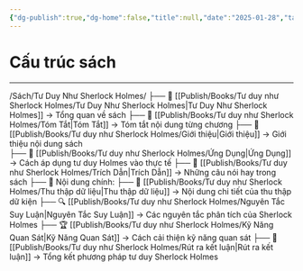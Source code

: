 ```yaml
---
{"dg-publish":true,"dg-home":false,"title":null,"date":"2025-01-28","tags":["book","books/tu-duy-nhu-sherlock-holmes"],"dg-path":"Books/Tư duy như Sherlock Holmes/Cấu trúc sách.md","permalink":"/books/tu-duy-nhu-sherlock-holmes/cau-truc-sach/","dgPassFrontmatter":true,"noteIcon":"","updated":"2025-01-31T07:26:12.435+07:00"}
---
```


# Cấu trúc sách
---
/Sách/Tư Duy Như Sherlock Holmes/
  ├── 📖 [[Publish/Books/Tư duy như Sherlock Holmes/Tư Duy Như Sherlock Holmes\|Tư Duy Như Sherlock Holmes]] → Tổng quan về sách
  ├── 📝 [[Publish/Books/Tư duy như Sherlock Holmes/Tóm Tắt\|Tóm Tắt]] → Tóm tắt nội dung từng chương
  ├── 📝 [[Publish/Books/Tư duy như Sherlock Holmes/Giới thiệu\|Giới thiệu]] → Giới thiệu nội dung sách    
  ├── 🎯 [[Publish/Books/Tư duy như Sherlock Holmes/Ứng Dụng\|Ứng Dụng]] → Cách áp dụng tư duy Holmes vào thực tế
  ├── 💬 [[Publish/Books/Tư duy như Sherlock Holmes/Trích Dẫn\|Trích Dẫn]] → Những câu nói hay trong sách
  ├── 📖 Nội dung chính:
	  ├── 📖 [[Publish/Books/Tư duy như Sherlock Holmes/Thu thập dữ liệu\|Thu thập dữ liệu]] → Nội dung chi tiết của thu thập dữ kiện
	  ├── 🔍 [[Publish/Books/Tư duy như Sherlock Holmes/Nguyên Tắc Suy Luận\|Nguyên Tắc Suy Luận]] → Các nguyên tắc phân tích của Sherlock Holmes
	  ├── 🏆 [[Publish/Books/Tư duy như Sherlock Holmes/Kỹ Năng Quan Sát\|Kỹ Năng Quan Sát]] → Cách cải thiện kỹ năng quan sát
  ├── 🎯 [[Publish/Books/Tư duy như Sherlock Holmes/Rút ra kết luận\|Rút ra kết luận]] → Tổng kết phương pháp tư duy Sherlock Holmes
